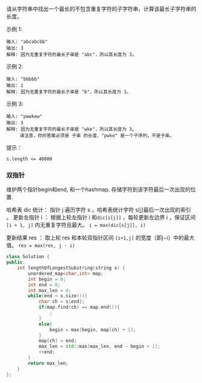 请从字符串中找出一个最长的不包含重复字符的子字符串，计算该最长子字符串的长度。

 

示例 1:
```
输入: "abcabcbb"
输出: 3 
解释: 因为无重复字符的最长子串是 "abc"，所以其长度为 3。
```
示例 2:
```
输入: "bbbbb"
输出: 1
解释: 因为无重复字符的最长子串是 "b"，所以其长度为 1。
```
示例 3:
```
输入: "pwwkew"
输出: 3
解释: 因为无重复字符的最长子串是 "wke"，所以其长度为 3。
     请注意，你的答案必须是 子串 的长度，"pwke" 是一个子序列，不是子串。
```

提示：
```
s.length <= 40000
```

<!--more-->

### 双指针

维护两个指针begin和end, 和一个hashmap. 存储字符到该字符最后一次出现的位置.

哈希表 dic 统计： 指针 j 遍历字符 s ，哈希表统计字符 s[j]最后一次出现的索引 。
更新左指针 i ： 根据上轮左指针 i 和`dic[s[j]]` ，每轮更新左边界 i ，保证区间 `[i + 1, j]` 内无重复字符且最大。
`i = max(dic[s[j]], i)`

更新结果 res ： 取上轮 res 和本轮双指针区间 `[i+1,j]` 的宽度（即j−i）中的最大值。
`res = max(res, j - i)`

```c++
class Solution {
public:
    int lengthOfLongestSubstring(string s) {
        unordered_map<char,int> map;
        int begin = 0;
        int end = 0;
        int max_len = 0;
        while(end < s.size()){
            char ch = s[end];
            if(map.find(ch) == map.end()){
                ;
            }
            else{
                begin = max(begin, map[ch] + 1);
            }
            map[ch] = end;
            max_len = std::max(max_len, end - begin + 1);
            ++end;
        }
        return max_len;
    }
};
```

